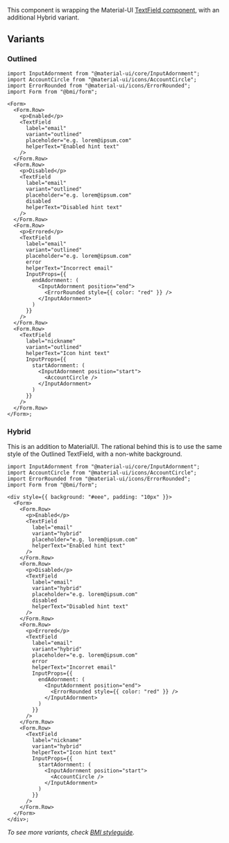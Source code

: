 This component is wrapping the Material-UI [TextField component](https://material-ui.com/components/text-fields), with an additional Hybrid variant.

## Variants

### Outlined

```tsx
import InputAdornment from "@material-ui/core/InputAdornment";
import AccountCircle from "@material-ui/icons/AccountCircle";
import ErrorRounded from "@material-ui/icons/ErrorRounded";
import Form from "@bmi/form";

<Form>
  <Form.Row>
    <p>Enabled</p>
    <TextField
      label="email"
      variant="outlined"
      placeholder="e.g. lorem@ipsum.com"
      helperText="Enabled hint text"
    />
  </Form.Row>
  <Form.Row>
    <p>Disabled</p>
    <TextField
      label="email"
      variant="outlined"
      placeholder="e.g. lorem@ipsum.com"
      disabled
      helperText="Disabled hint text"
    />
  </Form.Row>
  <Form.Row>
    <p>Errored</p>
    <TextField
      label="email"
      variant="outlined"
      placeholder="e.g. lorem@ipsum.com"
      error
      helperText="Incorrect email"
      InputProps={{
        endAdornment: (
          <InputAdornment position="end">
            <ErrorRounded style={{ color: "red" }} />
          </InputAdornment>
        )
      }}
    />
  </Form.Row>
  <Form.Row>
    <TextField
      label="nickname"
      variant="outlined"
      helperText="Icon hint text"
      InputProps={{
        startAdornment: (
          <InputAdornment position="start">
            <AccountCircle />
          </InputAdornment>
        )
      }}
    />
  </Form.Row>
</Form>;
```

### Hybrid

This is an addition to MaterialUI. The rational behind this is to use the same style of the Outlined TextField, with a non-white background.

```tsx
import InputAdornment from "@material-ui/core/InputAdornment";
import AccountCircle from "@material-ui/icons/AccountCircle";
import ErrorRounded from "@material-ui/icons/ErrorRounded";
import Form from "@bmi/form";

<div style={{ background: "#eee", padding: "10px" }}>
  <Form>
    <Form.Row>
      <p>Enabled</p>
      <TextField
        label="email"
        variant="hybrid"
        placeholder="e.g. lorem@ipsum.com"
        helperText="Enabled hint text"
      />
    </Form.Row>
    <Form.Row>
      <p>Disabled</p>
      <TextField
        label="email"
        variant="hybrid"
        placeholder="e.g. lorem@ipsum.com"
        disabled
        helperText="Disabled hint text"
      />
    </Form.Row>
    <Form.Row>
      <p>Errored</p>
      <TextField
        label="email"
        variant="hybrid"
        placeholder="e.g. lorem@ipsum.com"
        error
        helperText="Incorret email"
        InputProps={{
          endAdornment: (
            <InputAdornment position="end">
              <ErrorRounded style={{ color: "red" }} />
            </InputAdornment>
          )
        }}
      />
    </Form.Row>
    <Form.Row>
      <TextField
        label="nickname"
        variant="hybrid"
        helperText="Icon hint text"
        InputProps={{
          startAdornment: (
            <InputAdornment position="start">
              <AccountCircle />
            </InputAdornment>
          )
        }}
      />
    </Form.Row>
  </Form>
</div>;
```

_To see more variants, check [BMI styleguide](https://xd.adobe.com/view/e0abef5d-74f5-4a62-7afd-99db611cfdb9-969a/screen/fd41c705-1170-4c1b-bea8-62e47d5e6dc1/Text-Fields-Components)._

